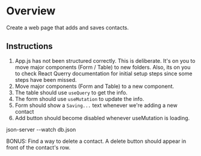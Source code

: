 # Overview

Create a web page that adds and saves contacts.

## Instructions

1. App.js has not been structured correctly. This is deliberate. It's on you to move major components (Form / Table) to new folders. Also, its on you to check React Querry documentation for initial setup steps since some steps have been missed.
2. Move major components (Form and Table) to a new component.
3. The table should use `useQuery` to get the info.
4. The form should use `useMutation` to update the info.
5. Form should show a `Saving...` text whenever we're adding a new contact
6. Add button should become disabled whenever useMutation is loading.

json-server --watch db.json


BONUS: Find a way to delete a contact. A delete button should appear in front of the contact's row.
